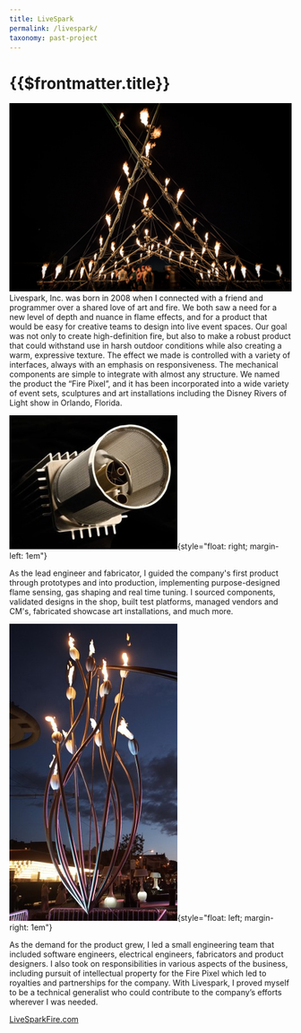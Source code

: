 ```yaml
---
title: LiveSpark
permalink: /livespark/
taxonomy: past-project
---
```

# {{$frontmatter.title}}
![fire-show](/images/livespark/big_show.jpg)
Livespark, Inc. was born in 2008 when I connected with a friend and programmer over a shared love of art and fire.  We both saw a need for a new level of depth and nuance in flame effects, and for a product that would be easy for creative teams to design into live event spaces.  Our goal was not only to create high-definition fire, but also to make a robust product that could withstand use in harsh outdoor conditions while also creating a warm, expressive texture.  The effect we made is controlled with a variety of interfaces, always with an emphasis on responsiveness. The mechanical components are simple to integrate with almost any structure.  We named the product the “Fire Pixel”, and it has been incorporated into a wide variety of event sets, sculptures and art installations including the Disney Rivers of Light show in Orlando, Florida. 

![fire-pixel](/images/livespark/hd_fire-300.jpg){style="float: right; margin-left: 1em"}

As the lead engineer and fabricator, I guided the company's first product through prototypes and into production, implementing purpose-designed flame sensing, gas shaping and real time tuning.  I sourced components, validated designs in the shop, built test platforms, managed vendors and CM's, fabricated showcase art installations, and much more.  

![black-white-ball](/images/livespark/blackandwhiteball-300.jpeg){style="float: left; margin-right: 1em"}

As the demand for the product grew, I led a small engineering team that included software engineers, electrical engineers, fabricators and product designers.  I also took on responsibilities in various aspects of the business, including pursuit of intellectual property for the Fire Pixel which led to royalties and partnerships for the company.  With Livespark, I proved myself to be a technical generalist who could contribute to the company’s efforts wherever I was needed.

[LiveSparkFire.com](http://livesparkfire.com)